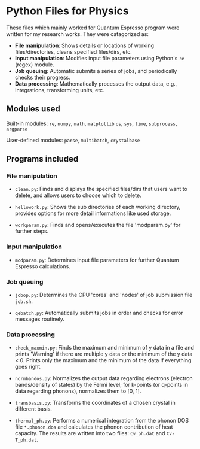 #  Python Files for Physics
These files which mainly worked for Quantum Espresso program were written for my research works. They were catagorized as:
* **File manipulation**: Shows details or locations of working files/directories, cleans specified files/dirs, etc.
* **Input manipulation**: Modifies input file parameters using Python's `re` (regex) module.
* **Job queuing**: Automatic submits a series of jobs, and periodically checks their progress.
* **Data processing**: Mathematically processes the output data, e.g., integrations, transforming units, etc.

## Modules used
Built-in modules:
`re`, `numpy`, `math`, `matplotlib` `os`, `sys`, `time`, `subprocess`, `argparse`

User-defined modules:
`parse`, `multibatch`, `crystalbase`

## Programs included

### File manipulation
* `clean.py`: Finds and displays the specified files/dirs that users want to delete, and allows users to choose which to delete.

* `hellowork.py`: Shows the sub directories of each working directory, provides options for more detail informations like used storage.

* `workparam.py`: Finds and opens/executes the file 'modparam.py' for further steps.

### Input manipulation
* `modparam.py`: Determines input file parameters for further Quantum Espresso calculations.

### Job queuing
* `jobop.py`: Determines the CPU 'cores' and 'nodes' of job submission file `job.sh`.

* `qebatch.py`: Automatically submits jobs in order and checks for error messages routinely.

### Data processing
* `check_maxmin.py`: Finds the maximum and minimum of y data in a file and prints 'Warning' if there are multiple y data or the minimum of the y data < 0. Prints only the maximum and the minimum of the data if everything goes right.

* `normbandos.py`: Normalizes the output data regarding electrons (electron bands/density of states) by the Fermi level; for k-points (or q-points in data regarding phonons), normalizes them to [0, 1].

* `transbasis.py`: Transforms the coordinates of a chosen crystal in different basis.

* `thermal_ph.py`: Performs a numerical integration from the phonon DOS file `*.phonon.dos` and calculates the phonon contribution of heat capacity. The results are written into two files: `Cv_ph.dat` and `Cv-T_ph.dat`.
